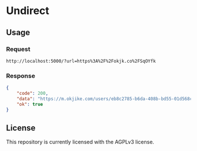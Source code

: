 # Undirect

## Usage

### Request

```
http://localhost:5000/?url=https%3A%2F%2Fokjk.co%2FSqOYfk
```

### Response

```json
{
    "code": 200,
    "data": "https://m.okjike.com/users/eb8c2785-b6da-408b-bd55-01d568cdb685?ref=PROFILE_CARD&source=user_card&s=eyJ1IjoiNjFkNDBjMWY4ODI0YjQwMDEwYjNjY2NkIn0%3D&utm_source=create_card",
    "ok": true
}
```

## License

This repository is currently licensed with the AGPLv3 license.

